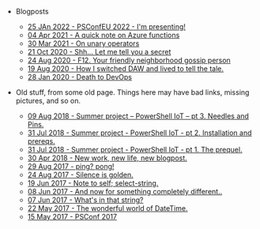 - Blogposts

  - [25 JAn 2022 - PSConfEU 2022 - I'm presenting!](posts/psconfpresenter.md "PSConfEU 2022 - I'm presenting!")
  - [04 Apr 2021 - A quick note on Azure functions](posts/azfuncidentity.md "A quick note on Azure functions")
  - [30 Mar 2021 - On unary operators](posts/unary.md "On unary operators")
  - [21 Oct 2020 - Shh... Let me tell you a secret](posts/secretmanagement.md "Shh... Let me tell you a secret")
  - [24 Aug 2020 - F12. Your friendly neighborhood gossip person](posts/f12.md "F12. Your friendly neighborhood gossip person")
  - [19 Aug 2020 - How I switched DAW and lived to tell the tale.](posts/changingdaw.md "How I switched DAW and lived to tell the tale.")
  - [28 Jan 2020 - Death to DevOps](posts/deathtodevops.md "Death to DevOps!")

- Old stuff, from some old page. Things here may have bad links, missing pictures, and so on.

  - [09 Aug 2018 - Summer project – PowerShell IoT – pt 3. Needles and Pins.](posts/old/iotpt3.md "Summer project – PowerShell IoT – pt 3. Needles and Pins.")
  - [31 Jul 2018 - Summer project - PowerShell IoT - pt 2. Installation and prereqs.](posts/old/iotpt2.md "Summer project - PowerShell IoT - pt 2. Installation and prereqs.")
  - [31 Jul 2018 - Summer project - PowerShell IoT - pt 1. The prequel.](posts/old/iotpt1.md "Summer project - PowerShell IoT - pt 1. The prequel.")
  - [30 Apr 2018 - New work, new life, new blogpost.](posts/old/newlife.md "New work, new life, new blogpost.")
  - [29 Aug 2017 - ping? pong!](posts/old/pingpong.md "ping? pong!")
  - [24 Aug 2017 - Silence is golden.](posts/old/silence.md "Silence is golden.")
  - [19 Jun 2017 - Note to self; select-string.](posts/old/selectstring.md "Note to self; select-string.")
  - [08 Jun 2017 - And now for something completely different..](posts/old/somethingdifferent.md "And now for something completely different..")
  - [07 Jun 2017 - What's in that string?](posts/old/whatsinthatstring.md "What's in that string?")
  - [22 May 2017 - The wonderful world of DateTime.](posts/old/datetime.md "The wonderful world of DateTime.")
  - [15 May 2017 - PSConf 2017](posts/old/psconf2017.md "PSConf 2017")
